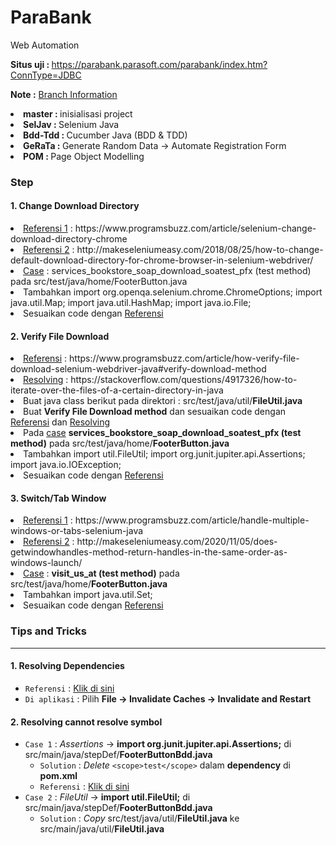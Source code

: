# ParaBank
Web Automation <br>

<b> Situs uji : </b> https://parabank.parasoft.com/parabank/index.htm?ConnType=JDBC <br>

<b>Note :</b> <u>Branch Information</u>
<li><b>master : </b>inisialisasi project</li>
<li><b>SelJav : </b>Selenium Java</li>
<li><b>Bdd-Tdd : </b>Cucumber Java (BDD & TDD)</li>
<li><b>GeRaTa : </b>Generate Random Data &rarr; Automate Registration Form</li>
<li><b>POM : </b>Page Object Modelling</li>

<h3>Step</h3>
<h4>1. Change Download Directory</h4>
<li><u>Referensi 1</u> : https://www.programsbuzz.com/article/selenium-change-download-directory-chrome</li>
<li><u>Referensi 2</u> : http://makeseleniumeasy.com/2018/08/25/how-to-change-default-download-directory-for-chrome-browser-in-selenium-webdriver/</li>
<li><u>Case</u> : services_bookstore_soap_download_soatest_pfx (test method) pada src/test/java/home/FooterButton.java</li>
<li>Tambahkan import org.openqa.selenium.chrome.ChromeOptions; import java.util.Map; import java.util.HashMap; import java.io.File;</li>
<li>Sesuaikan code dengan <u>Referensi</u></li>

<h4>2. Verify File Download</h4>
<li><u>Referensi</u> : https://www.programsbuzz.com/article/how-verify-file-download-selenium-webdriver-java#verify-download-method</li>
<li><u>Resolving</u> : https://stackoverflow.com/questions/4917326/how-to-iterate-over-the-files-of-a-certain-directory-in-java</li>
<li>Buat java class berikut pada direktori : src/test/java/util/<b>FileUtil.java</b></li>
<li>Buat <b>Verify File Download method</b> dan sesuaikan code dengan <u>Referensi</u> dan <u>Resolving</u></li>
<li>Pada <u>case</u> <b>services_bookstore_soap_download_soatest_pfx (test method)</b> pada src/test/java/home/<b>FooterButton.java</b></li>
<li>Tambahkan import util.FileUtil; import org.junit.jupiter.api.Assertions; import java.io.IOException;</li>
<li>Sesuaikan code dengan <u>Referensi</u></li>

<h4>3. Switch/Tab Window</h4>
<li><u>Referensi 1</u> : https://www.programsbuzz.com/article/handle-multiple-windows-or-tabs-selenium-java</li>
<li><u>Referensi 2</u> : http://makeseleniumeasy.com/2020/11/05/does-getwindowhandles-method-return-handles-in-the-same-order-as-windows-launch/</li>
<li><u>Case</u> : <b>visit_us_at (test method)</b> pada src/test/java/home/<b>FooterButton.java</b></li>
<li>Tambahkan import java.util.Set;</li>
<li>Sesuaikan code dengan <u>Referensi</u></li>

### Tips and Tricks
___
#### 1. Resolving Dependencies
- `Referensi` : [Klik di sini](https://stackoverflow.com/questions/42488035/intellij-idea-does-not-recognise-maven-dependencies-omitted-for-conflict-with)  
- `Di aplikasi` : Pilih __File &rarr; Invalidate Caches &rarr; Invalidate and Restart__
#### 2. Resolving cannot resolve symbol
- `Case 1` : _Assertions_ &rarr; __import org.junit.jupiter.api.Assertions;__ di src/main/java/stepDef/__FooterButtonBdd.java__
  - `Solution` : _Delete_ `<scope>test</scope>` dalam __dependency__ di __pom.xml__
  - `Referensi` : [Klik di sini](https://stackoverflow.com/questions/54393445/cannot-resolve-symbol-assertions-error-message-when-trying-to-use-assertj)
- `Case 2` : _FileUtil_ &rarr; __import util.FileUtil;__ di src/main/java/stepDef/__FooterButtonBdd.java__
  - `Solution` : _Copy_ src/test/java/util/__FileUtil.java__ ke src/main/java/util/__FileUtil.java__